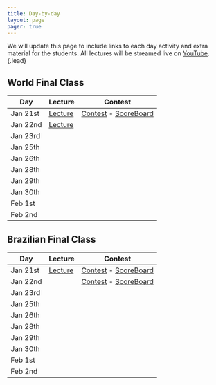 ```yaml
---
title: Day-by-day
layout: page
pager: true
---
```


We will update this page to include links to each day activity and extra material for the students. All lectures will be streamed live on [YouTube](https://www.youtube.com/c/UnicampIC).
{.lead}

## World Final Class

Day      | Lecture | Contest
---------|---------|--------
Jan 21st | [Lecture](https://www.youtube.com/watch?v=b0aM90jxeOo) | [Contest](contests-w/20190121.pdf) - [ScoreBoard](http://neerc.ifmo.ru/trains/brazil/2019/20190121.html)
Jan 22nd | [Lecture](https://www.youtube.com/watch?v=nPAdIbSf10g) |
Jan 23rd | |
Jan 25th | |
Jan 26th | |
Jan 28th | |
Jan 29th | |
Jan 30th | |
Feb 1st  | |
Feb 2nd  | |

## Brazilian Final Class

Day      | Lecture | Contest
---------|---------|--------
Jan 21st | [Lecture](https://www.youtube.com/watch?v=bvUYEJoTEzs) | [Contest](contests-b/20190121.pdf) - [ScoreBoard](https://www.urionlinejudge.com.br/judge/en/tournaments/rank/1501)
Jan 22nd | | [Contest](contests-b/20190122.pdf) - [ScoreBoard](https://vjudge.net/contest/280166#rank)
Jan 23rd | |
Jan 25th | |
Jan 26th | |
Jan 28th | |
Jan 29th | |
Jan 30th | |
Feb 1st  | |
Feb 2nd  | |
